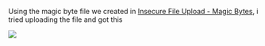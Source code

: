 Using the magic byte file we created in [Insecure File Upload - Magic Bytes](https://github.com/sec-fortress/Practical-Ethical-Hacking-Notes/blob/main/22.%20Find%20%26%20Exploit%20Common%20Web%20Vulnerabilities/Insecure%20File%20Upload%20-%20Magic%20Bytes.md), i tried uploading the file and got this

![](https://i.imgur.com/npKkpmp.png)

